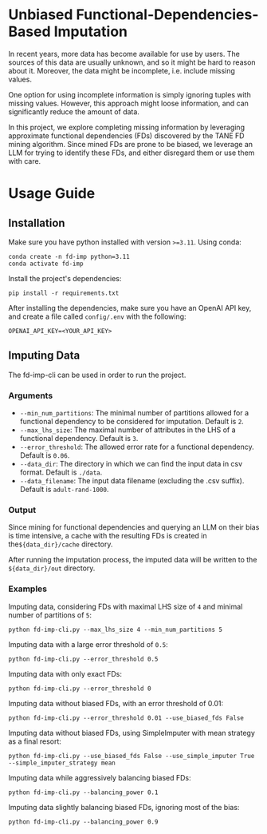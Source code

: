 # Unbiased Functional-Dependencies-Based Imputation
In recent years, more data has become available for use by users. The sources of this data are usually unknown, and so it might be hard to reason about it. Moreover, the data might be incomplete, i.e. include missing values.

One option for using incomplete information is simply ignoring tuples with missing values. However, this approach might loose information, and can significantly reduce the amount of data.

In this project, we explore completing missing information by leveraging approximate functional dependencies (FDs) discovered by the TANE FD mining algorithm. Since mined FDs are prone to be biased, we leverage an LLM for trying to identify these FDs, and either disregard them or use them with care.

# Usage Guide
## Installation
Make sure you have python installed with version `>=3.11`. Using conda:
```shell
conda create -n fd-imp python=3.11
conda activate fd-imp
```
Install the project's dependencies:
```shell
pip install -r requirements.txt
```

After installing the dependencies, make sure you have an OpenAI API key, and create a file called `config/.env` with the following:
```dotenv
OPENAI_API_KEY=<YOUR_API_KEY>
```

## Imputing Data
The fd-imp-cli can be used in order to run the project.

### Arguments
- `--min_num_partitions`: The minimal number of partitions allowed for a functional dependency to be considered for imputation. Default is `2`.
- `--max_lhs_size`: The maximal number of attributes in the LHS of a functional dependency. Default is `3`. 
- `--error_threshold`: The allowed error rate for a functional dependency. Default is `0.06`.
- `--data_dir`: The directory in which we can find the input data in csv format. Default is `./data`.
- `--data_filename`: The input data filename (excluding the .csv suffix). Default is `adult-rand-1000`. 

### Output
Since mining for functional dependencies and querying an LLM on their bias is time intensive, a cache with the resulting FDs is created in the`${data_dir}/cache` directory. 

After running the imputation process, the imputed data will be written to the `${data_dir}/out` directory.

### Examples
Imputing data, considering FDs with maximal LHS size of `4` and minimal number of partitions of `5`:
```shell
python fd-imp-cli.py --max_lhs_size 4 --min_num_partitions 5
```

Imputing data with a large error threshold of `0.5`:
```shell
python fd-imp-cli.py --error_threshold 0.5
```

Imputing data with only exact FDs:
```shell
python fd-imp-cli.py --error_threshold 0
```

Imputing data without biased FDs, with an error threshold of 0.01:
```shell
python fd-imp-cli.py --error_threshold 0.01 --use_biased_fds False
```

Imputing data without biased FDs, using SimpleImputer with mean strategy as a final resort:
```shell
python fd-imp-cli.py --use_biased_fds False --use_simple_imputer True --simple_imputer_strategy mean
```

Imputing data while aggressively balancing biased FDs:
```shell
python fd-imp-cli.py --balancing_power 0.1
```

Imputing data slightly balancing biased FDs, ignoring most of the bias:
```shell
python fd-imp-cli.py --balancing_power 0.9
```
